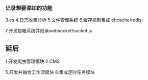 ### 记录想要添加的功能
3.es
4.日志收集分析
5.文件管理系统
6.缓存机制集成 ehcache/redis;
 
7.开发信箱系统并继承websocket/socket.js

 

## 延后

1.开发爬虫管理模块
2.CMS




5.开发并融合工作流模块
8.集成定时任务模块

  